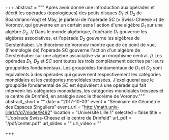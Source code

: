 +++
abstract = """
Après avoir donné une introduction aux opérades et décrit les opérades (topologiques) des petits disques $D_1$ et $D_2$ de Boardmann-Vogt et May, je parlerai de l'opérade $SC$ (« Swiss-Cheese ») de Voronov, qui gouverne en un certain sens l'action d'une algèbre $D_1$ sur une algèbre $D_2$.
//
Dans le monde algébrique, l'opérade $D_1$ gouverne les algèbres associatives, et l'opérade $D_2$ gouverne les algèbres de Gerstenhaber. Un théorème de Voronov montre que de ce point de vue, (l'homologie de) l'opérade SC gouverne l'action d'un algèbre de Gerstenhaber sur une algèbre associative via un morphisme central.
//
Les opérades $D_1$, $D_2$ et $SC$ sont toutes les trois complètement décrites par leurs groupoïdes fondamentaux. Les groupoïdes fondamentaux de $D_1$ et $D_2$ sont équivalents à des opérades qui gouvernent respectivement les catégories monoïdales et les catégories monoïdales tressées. J'expliquerai que le groupoïde fondamental de $SC$ est équivalent à une opérade qui fait intervenir les catégories monoïdales, les catégories monoïdales tressées et le centre de Drinfeld, en analogie avec le théorème de Voronov."""
abstract_short = ""
date = "2017-10-03"
event = "Séminaire de Géométrie des Espaces Singuliers"
event_url = "http://math.univ-lille1.fr/d7/node/9492"
location = "Université Lille 1"
selected = false
title = "L'opérade Swiss-Cheese et le centre de Drinfeld"
url_pdf = "/pdf/center.pdf"
url_slides = ""
url_video = ""

+++
